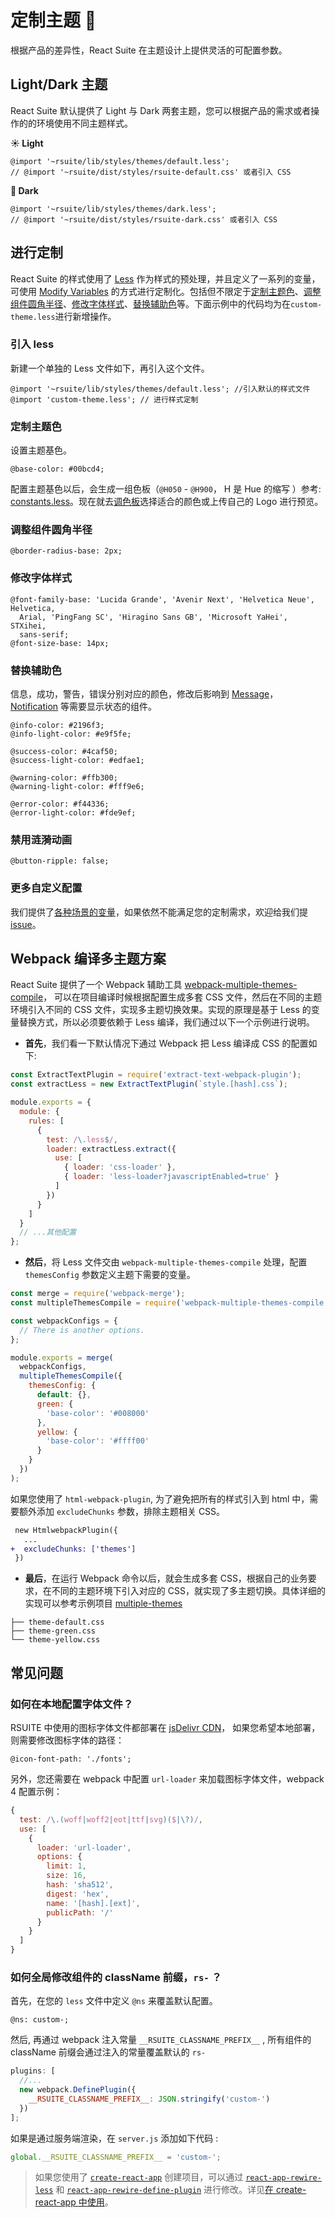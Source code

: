 # 定制主题  🎨 
根据产品的差异性，React Suite 在主题设计上提供灵活的可配置参数。

## Light/Dark 主题

React Suite 默认提供了 Light 与 Dark 两套主题，您可以根据产品的需求或者操作的的环境使用不同主题样式。

**☀️ Light**

```less
@import '~rsuite/lib/styles/themes/default.less';
// @import '~rsuite/dist/styles/rsuite-default.css' 或者引入 CSS
```

**🌙 Dark**

```less
@import '~rsuite/lib/styles/themes/dark.less';
// @import '~rsuite/dist/styles/rsuite-dark.css' 或者引入 CSS
```

## 进行定制

React Suite 的样式使用了 [Less][less] 作为样式的预处理，并且定义了一系列的变量，可使用 [Modify Variables][modify variables] 的方式进行定制化。包括但不限定于[定制主题色](#定制主题色)、[调整组件圆角半径](#调整组件圆角半径)、[修改字体样式](#修改字体样式)、[替换辅助色](#替换辅助色)等。下面示例中的代码均为在`custom-theme.less`进行新增操作。

### 引入 less

新建一个单独的 Less 文件如下，再引入这个文件。

```less
@import '~rsuite/lib/styles/themes/default.less'; //引入默认的样式文件
@import 'custom-theme.less'; // 进行样式定制
```

### 定制主题色

设置主题基色。

```less
@base-color: #00bcd4;
```

配置主题基色以后，会生成一组色板（`@H050` - `@H900`， H 是 Hue 的缩写 ）参考: [constants.less][rsuite-theme-pallete]。现在就去[调色板](/tools/palette)选择适合的颜色或上传自己的 Logo 进行预览。

### 调整组件圆角半径

```less
@border-radius-base: 2px;
```

### 修改字体样式

```less
@font-family-base: 'Lucida Grande', 'Avenir Next', 'Helvetica Neue', Helvetica,
  Arial, 'PingFang SC', 'Hiragino Sans GB', 'Microsoft YaHei', STXihei,
  sans-serif;
@font-size-base: 14px;
```

### 替换辅助色

信息，成功，警告，错误分别对应的颜色，修改后影响到 [Message](../components/message)，[Notification](../components/notification) 等需要显示状态的组件。

```less
@info-color: #2196f3;
@info-light-color: #e9f5fe;

@success-color: #4caf50;
@success-light-color: #edfae1;

@warning-color: #ffb300;
@warning-light-color: #fff9e6;

@error-color: #f44336;
@error-light-color: #fde9ef;
```

### 禁用涟漪动画

```less
@button-ripple: false;
```

### 更多自定义配置

我们提供了[各种场景的变量][variables.less]，如果依然不能满足您的定制需求，欢迎给我们提 [issue][issue]。

## Webpack 编译多主题方案

React Suite 提供了一个 Webpack 辅助工具 [webpack-multiple-themes-compile][webpack-multiple-themes-compile]，
可以在项目编译时候根据配置生成多套 CSS 文件，然后在不同的主题环境引入不同的 CSS 文件，实现多主题切换效果。实现的原理是基于 Less 的变量替换方式，所以必须要依赖于 Less 编译，我们通过以下一个示例进行说明。

- **首先**，我们看一下默认情况下通过 Webpack 把 Less 编译成 CSS 的配置如下:

```js
const ExtractTextPlugin = require('extract-text-webpack-plugin');
const extractLess = new ExtractTextPlugin(`style.[hash].css`);

module.exports = {
  module: {
    rules: [
      {
        test: /\.less$/,
        loader: extractLess.extract({
          use: [
            { loader: 'css-loader' },
            { loader: 'less-loader?javascriptEnabled=true' }
          ]
        })
      }
    ]
  }
  // ...其他配置
};
```

- **然后**，将 Less 文件交由 `webpack-multiple-themes-compile` 处理，配置 `themesConfig` 参数定义主题下需要的变量。

```js
const merge = require('webpack-merge');
const multipleThemesCompile = require('webpack-multiple-themes-compile');

const webpackConfigs = {
  // There is another options.
};

module.exports = merge(
  webpackConfigs,
  multipleThemesCompile({
    themesConfig: {
      default: {},
      green: {
        'base-color': '#008000'
      },
      yellow: {
        'base-color': '#ffff00'
      }
    }
  })
);
```

如果您使用了 `html-webpack-plugin`, 为了避免把所有的样式引入到 html 中，需要额外添加 `excludeChunks` 参数，排除主题相关 CSS。

```diff
 new HtmlwebpackPlugin({
   ...
+  excludeChunks: ['themes']
 })
```

- **最后**，在运行 Webpack 命令以后，就会生成多套 CSS，根据自己的业务要求，在不同的主题环境下引入对应的 CSS，就实现了多主题切换。具体详细的实现可以参考示例项目 [multiple-themes][multiple-themes]

```
├── theme-default.css
├── theme-green.css
└── theme-yellow.css
```

## 常见问题

<a id="note"></a>

### 如何在本地配置字体文件？

RSUITE 中使用的图标字体文件都部署在 [jsDelivr CDN](http://cdn.jsdelivr.net/npm/rsuite-icon-font@3.0.0/fonts/)， 如果您希望本地部署，则需要修改图标字体的路径：

```less
@icon-font-path: './fonts';
```

另外，您还需要在 webpack 中配置 `url-loader` 来加载图标字体文件，webpack 4 配置示例：

```js
{
  test: /\.(woff|woff2|eot|ttf|svg)($|\?)/,
  use: [
    {
      loader: 'url-loader',
      options: {
        limit: 1,
        size: 16,
        hash: 'sha512',
        digest: 'hex',
        name: '[hash].[ext]',
        publicPath: '/'
      }
    }
  ]
}
```

### 如何全局修改组件的 className 前缀，`rs-` ？

首先，在您的 `less` 文件中定义 `@ns` 来覆盖默认配置。

```less
@ns: custom-;
```

然后, 再通过 webpack 注入常量 `__RSUITE_CLASSNAME_PREFIX__` , 所有组件的 className 前缀会通过注入的常量覆盖默认的 `rs-`

```js
plugins: [
  //...
  new webpack.DefinePlugin({
    __RSUITE_CLASSNAME_PREFIX__: JSON.stringify('custom-')
  })
];
```

如果是通过服务端渲染，在 `server.js` 添加如下代码 :

```js
global.__RSUITE_CLASSNAME_PREFIX__ = 'custom-';
```

> 如果您使用了 [`create-react-app`][cra] 创建项目，可以通过 [`react-app-rewire-less`][rarl] 和 [`react-app-rewire-define-plugin`][rardp] 进行修改。详见[在 create-react-app 中使用][use-with-create-app]。

[cra]: https://github.com/facebook/create-react-app
[rarl]: https://www.npmjs.com/package/react-app-rewire-less
[rardp]: https://www.npmjs.com/package/react-app-rewire-define-plugin
[less]: http://lesscss.org/
[modify variables]: http://lesscss.org/usage/#using-less-in-the-browser-modify-variables
[rsuite-theme-pallete]: https://github.com/rsuite/rsuite/blob/master/styles/less/constants.less#L32
[issue]: https://github.com/rsuite/rsuite/issues/new
[variables.less]: https://github.com/rsuite/rsuite/blob/master/styles/variables.less
[use-with-create-app]: /guide/use-with-create-react-app#定制主题
[webpack-multiple-themes-compile]: https://github.com/rsuite/webpack-multiple-themes-compile
[multiple-themes]: https://github.com/rsuite/examples/tree/master/multiple-themes
